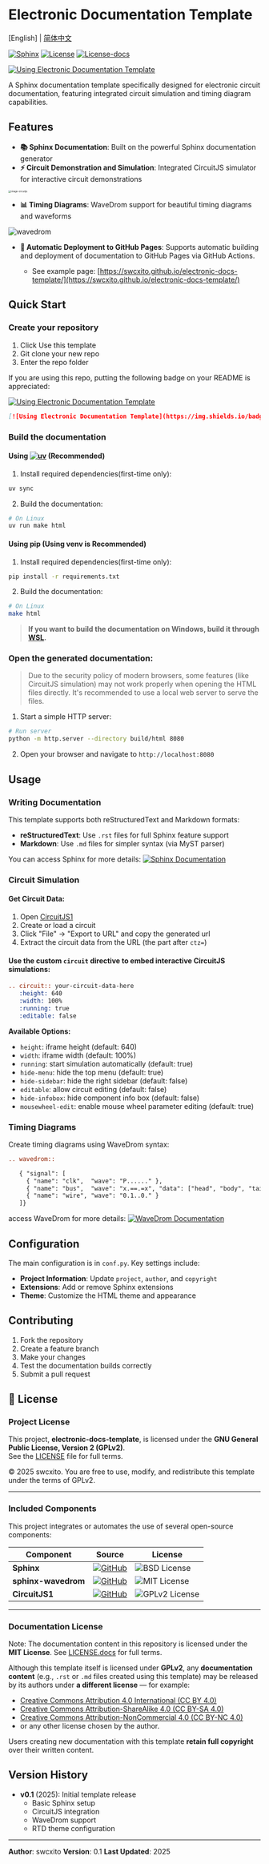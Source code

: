 # Electronic Documentation Template
[English] | [简体中文](README.zh-CN.md)

[![Sphinx](https://img.shields.io/badge/Using-Sphinx-green?logo=sphinx)](https://github.com/sphinx-doc/sphinx)
[![License](https://img.shields.io/badge/License-GPLv2-blue)](LICENSE)
[![License-docs](https://img.shields.io/badge/Documentation%20License-MIT-blue)](LICENSE.docs)

[![Using Electronic Documentation Template](https://img.shields.io/badge/Using-Electronic%20Documentation%20Template-blue?style=flat-square&logo=github)](https://github.com/swcxito/electronic-docs-template)

A Sphinx documentation template specifically designed for electronic circuit documentation, featuring integrated circuit simulation and timing diagram capabilities.

## Features

- **📚 Sphinx Documentation**: Built on the powerful Sphinx documentation generator
- **⚡ Circuit Demonstration and Simulation**: Integrated CircuitJS simulator for interactive circuit demonstrations

<img src="./assets/image-circuitjs.png" alt="image-circuitjs" style="zoom: 33%;" />

- **📊 Timing Diagrams**: WaveDrom support for beautiful timing diagrams and waveforms

![wavedrom](./assets/wavedrom.svg)

- **🚀 Automatic Deployment to GitHub Pages**: Supports automatic building and deployment of documentation to GitHub Pages via GitHub Actions.

  - See example page: [https://swcxito.github.io/electronic-docs-template/](https://swcxito.github.io/electronic-docs-template/)

## Quick Start

### Create your repository
1. Click Use this template
2. Git clone your new repo
3. Enter the repo folder

If you are using this repo, putting the following badge on your README is appreciated:

[![Using Electronic Documentation Template](https://img.shields.io/badge/Using-Electronic%20Documentation%20Template-blue?style=flat-square&logo=github)](https://github.com/swcxito/electronic-docs-template)
``` md
[![Using Electronic Documentation Template](https://img.shields.io/badge/Using-Electronic%20Documentation%20Template-blue?style=flat-square&logo=github)](https://github.com/swcxito/electronic-docs-template)
```


### Build the documentation
#### Using [![uv](https://img.shields.io/endpoint?url=https://raw.githubusercontent.com/astral-sh/uv/main/assets/badge/v0.json)](https://github.com/astral-sh/uv) (Recommended)
1. Install required dependencies(first-time only):
```bash
uv sync
```

2. Build the documentation:
```bash
# On Linux
uv run make html
```
#### Using pip (Using venv is Recommended)
1. Install required dependencies(first-time only):
```bash
pip install -r requirements.txt
```

2. Build the documentation:
```bash
# On Linux
make html
```

> **If you want to build the documentation on Windows, build it through [WSL](https://learn.microsoft.com/en-us/windows/wsl/install).**

### Open the generated documentation:
> Due to the security policy of modern browsers, some features (like CircuitJS simulation) may not work properly when opening the HTML files directly. It's recommended to use a local web server to serve the files.
1. Start a simple HTTP server:
```bash
# Run server
python -m http.server --directory build/html 8080
```
2. Open your browser and navigate to `http://localhost:8080`

## Usage

### Writing Documentation

This template supports both reStructuredText and Markdown formats:

- **reStructuredText**: Use `.rst` files for full Sphinx feature support
- **Markdown**: Use `.md` files for simpler syntax (via MyST parser)

You can access Sphinx for more details: [![Sphinx Documentation](https://img.shields.io/badge/Sphinx-docs-blue?logo=sphinx)](https://www.sphinx-doc.org/)

### Circuit Simulation
#### Get Circuit Data:

1. Open [CircuitJS1](https://www.falstad.com/circuit/circuitjs.html)
2. Create or load a circuit
3. Click "File" -> "Export to URL" and copy the generated url
4. Extract the circuit data from the URL (the part after `ctz=`)

#### Use the custom `circuit` directive to embed interactive CircuitJS simulations:

```rst
.. circuit:: your-circuit-data-here
   :height: 640
   :width: 100%
   :running: true
   :editable: false
```

**Available Options:**

- `height`: iframe height (default: 640)
- `width`: iframe width (default: 100%)
- `running`: start simulation automatically (default: true)
- `hide-menu`: hide the top menu (default: true)
- `hide-sidebar`: hide the right sidebar (default: false)
- `editable`: allow circuit editing (default: false)
- `hide-infobox`: hide component info box (default: false)
- `mousewheel-edit`: enable mouse wheel parameter editing (default: true)


### Timing Diagrams

Create timing diagrams using WaveDrom syntax:

```rst
.. wavedrom::

   { "signal": [
     { "name": "clk",  "wave": "P......" },
     { "name": "bus",  "wave": "x.==.=x", "data": ["head", "body", "tail"] },
     { "name": "wire", "wave": "0.1..0." }
   ]}
```

access WaveDrom for more details: [![WaveDrom Documentation](https://img.shields.io/badge/WaveDrom-tutorial-green?logo=wavedrom)](https://wavedrom.com/tutorial.html)

## Configuration

The main configuration is in `conf.py`. Key settings include:

- **Project Information**: Update `project`, `author`, and `copyright`
- **Extensions**: Add or remove Sphinx extensions
- **Theme**: Customize the HTML theme and appearance


## Contributing

1. Fork the repository
2. Create a feature branch
3. Make your changes
4. Test the documentation builds correctly
5. Submit a pull request

## 📜 License

### Project License
This project, **electronic-docs-template**, is licensed under the **GNU General Public License, Version 2 (GPLv2)**.  
See the [LICENSE](./LICENSE) file for full terms.

© 2025 swcxito.
You are free to use, modify, and redistribute this template under the terms of GPLv2.

---

### Included Components

This project integrates or automates the use of several open-source components:

| Component| Source| License|
|-|-|-|
| **Sphinx**          | [![GitHub](https://img.shields.io/badge/source-sphinx-blue?logo=github)](https://github.com/sphinx-doc/sphinx)| ![BSD License](https://img.shields.io/badge/license-BSD-green)|
| **sphinx-wavedrom** | [![GitHub](https://img.shields.io/badge/source-sphinx--wavedrom-blue?logo=github)](https://github.com/bavovanachte/sphinx-wavedrom)| ![MIT License](https://img.shields.io/badge/license-MIT-green)|
| **CircuitJS1**      | [![GitHub](https://img.shields.io/badge/source-circuitjs1-blue?logo=github)](https://github.com/pfalstad/circuitjs1)| ![GPLv2 License](https://img.shields.io/badge/license-GPLv2-blue)|


---

### Documentation License

Note: The documentation content in this repository is licensed under the **MIT License**. See [LICENSE.docs](./LICENSE.docs) for full terms.

Although this template itself is licensed under **GPLv2**,
any **documentation content** (e.g., `.rst` or `.md` files created using this template)
may be released by its authors under **a different license** — for example:

- [Creative Commons Attribution 4.0 International (CC BY 4.0)](https://creativecommons.org/licenses/by/4.0/)
- [Creative Commons Attribution-ShareAlike 4.0 (CC BY-SA 4.0)](https://creativecommons.org/licenses/by-sa/4.0/)
- [Creative Commons Attribution-NonCommercial 4.0 (CC BY-NC 4.0)](https://creativecommons.org/licenses/by-nc/4.0/)
- or any other license chosen by the author.

Users creating new documentation with this template **retain full copyright** over their written content.

## Version History

- **v0.1** (2025): Initial template release
  - Basic Sphinx setup
  - CircuitJS integration
  - WaveDrom support
  - RTD theme configuration

---

**Author**: swcxito
**Version**: 0.1
**Last Updated**: 2025
